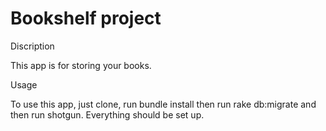 # Bookshelf project
Discription

This app is for storing your books.

Usage

To use this app, just clone, run bundle install then run rake db:migrate and then run shotgun. Everything should be set up.
